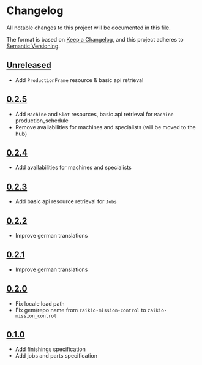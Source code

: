 # Changelog

All notable changes to this project will be documented in this file.

The format is based on [Keep a Changelog](https://keepachangelog.com/en/1.0.0/),
and this project adheres to [Semantic Versioning](https://semver.org/spec/v2.0.0.html).

## [Unreleased]

- Add `ProductionFrame` resource & basic api retrieval

## [0.2.5]

- Add `Machine` and `Slot` resources, basic api retrieval for `Machine` production_schedule
- Remove availabilities for machines and specialists (will be moved to the hub)

## [0.2.4]

- Add availabilities for machines and specialists

## [0.2.3]

- Add basic api resource retrieval for `Jobs`

## [0.2.2]

- Improve german translations

## [0.2.1]

- Improve german translations

## [0.2.0]

- Fix locale load path
- Fix gem/repo name from `zaikio-mission-control` to `zaikio-mission_control`

## [0.1.0]

- Add finishings specification
- Add jobs and parts specification

[Unreleased]: https://github.com/zaikio/zaikio-mission_control-ruby/compare/v0.2.5..HEAD
[0.2.5]: https://github.com/zaikio/zaikio-mission_control-ruby/compare/v0.2.4..v0.2.5
[0.2.4]: https://github.com/zaikio/zaikio-mission_control-ruby/compare/v0.2.3..v0.2.4
[0.2.3]: https://github.com/zaikio/zaikio-mission_control-ruby/compare/v0.2.2..v0.2.3
[0.2.2]: https://github.com/zaikio/zaikio-mission_control-ruby/compare/v0.2.1..v0.2.2
[0.2.1]: https://github.com/zaikio/zaikio-mission_control-ruby/compare/v0.2.0..v0.2.1
[0.2.0]: https://github.com/zaikio/zaikio-mission_control-ruby/compare/v0.1.0..v0.2.0
[0.1.0]: https://github.com/zaikio/zaikio-mission_control-ruby/compare/064cd089bd85d6061ddef7b85f3fc457635c9b05..v0.1.0
